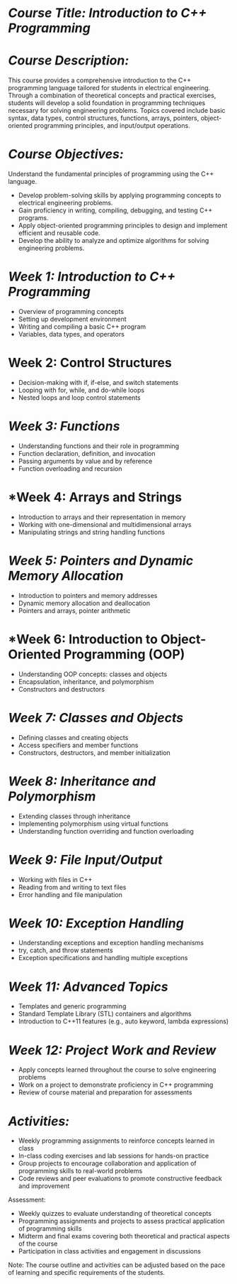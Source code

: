 # *Course Title: Introduction to C++ Programming* 

# *Course Description:*
This course provides a comprehensive introduction to the C++ programming language tailored for students in electrical engineering. Through a combination of theoretical concepts and practical exercises, students will develop a solid foundation in programming techniques necessary for solving engineering problems. Topics covered include basic syntax, data types, control structures, functions, arrays, pointers, object-oriented programming principles, and input/output operations.

# *Course Objectives:*
Understand the fundamental principles of programming using the C++ language.
- Develop problem-solving skills by applying programming concepts to electrical engineering problems.
- Gain proficiency in writing, compiling, debugging, and testing C++ programs.
- Apply object-oriented programming principles to design and implement efficient and reusable code.
- Develop the ability to analyze and optimize algorithms for solving engineering problems.

# *Week 1: Introduction to C++ Programming*
- Overview of programming concepts
- Setting up development environment
- Writing and compiling a basic C++ program
- Variables, data types, and operators

# Week 2: Control Structures
- Decision-making with if, if-else, and switch statements
- Looping with for, while, and do-while loops
- Nested loops and loop control statements

# *Week 3: Functions*
- Understanding functions and their role in programming
- Function declaration, definition, and invocation
- Passing arguments by value and by reference
- Function overloading and recursion

# *Week 4: Arrays and Strings
- Introduction to arrays and their representation in memory
- Working with one-dimensional and multidimensional arrays
- Manipulating strings and string handling functions

# *Week 5: Pointers and Dynamic Memory Allocation*
- Introduction to pointers and memory addresses
- Dynamic memory allocation and deallocation
- Pointers and arrays, pointer arithmetic

# *Week 6: Introduction to Object-Oriented Programming (OOP)
- Understanding OOP concepts: classes and objects
- Encapsulation, inheritance, and polymorphism
- Constructors and destructors

# *Week 7: Classes and Objects*
- Defining classes and creating objects
- Access specifiers and member functions
- Constructors, destructors, and member initialization

# *Week 8: Inheritance and Polymorphism*
- Extending classes through inheritance
- Implementing polymorphism using virtual functions
- Understanding function overriding and function overloading

# *Week 9: File Input/Output*
- Working with files in C++
- Reading from and writing to text files
- Error handling and file manipulation

# *Week 10: Exception Handling*
- Understanding exceptions and exception handling mechanisms
- try, catch, and throw statements
- Exception specifications and handling multiple exceptions

# *Week 11: Advanced Topics*
- Templates and generic programming
- Standard Template Library (STL) containers and algorithms
- Introduction to C++11 features (e.g., auto keyword, lambda expressions)

# *Week 12: Project Work and Review*
- Apply concepts learned throughout the course to solve engineering problems
- Work on a project to demonstrate proficiency in C++ programming
- Review of course material and preparation for assessments

# *Activities:*
- Weekly programming assignments to reinforce concepts learned in class
- In-class coding exercises and lab sessions for hands-on practice
- Group projects to encourage collaboration and application of programming skills to real-world problems
- Code reviews and peer evaluations to promote constructive feedback and improvement

Assessment:
- Weekly quizzes to evaluate understanding of theoretical concepts
- Programming assignments and projects to assess practical application of programming skills
- Midterm and final exams covering both theoretical and practical aspects of the course
- Participation in class activities and engagement in discussions

Note: The course outline and activities can be adjusted based on the pace of learning and specific requirements of the students.

